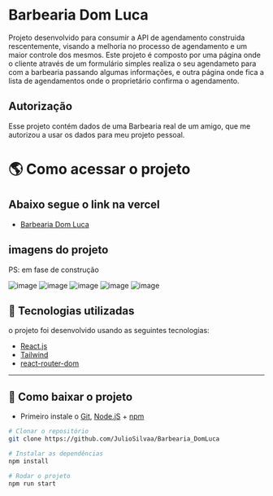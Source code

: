 # Barbearia Dom Luca

Projeto desenvolvido para consumir a API de agendamento construida rescentemente, visando a melhoria no processo de agendamento e um maior controle dos mesmos. 
Este projeto é composto por uma página onde o cliente através de um formulário simples realiza o seu agendameto para com a barbearia passando algumas informações, e outra página onde fica a lista de agendamentos onde o proprietário confirma o agendamento. 

## Autorização
Esse projeto contém dados de uma Barbearia real de um amigo, que me autorizou a usar os dados para meu projeto pessoal.  

# 🌎 Como acessar o projeto
## Abaixo segue o link na vercel
- [Barbearia Dom Luca](https://barbearia-dom-luca.vercel.app/) 

## imagens do projeto
PS: em fase de construção

 ![image](https://github.com/JulioSilvaa/Barbearia_DomLuca/assets/69260762/287d4066-1dfe-4d34-92f9-5895dd191d24)
 ![image](https://github.com/JulioSilvaa/Barbearia_DomLuca/assets/69260762/045816b4-b460-4970-89c2-453c553de308)
 ![image](https://github.com/JulioSilvaa/Barbearia_DomLuca/assets/69260762/7723786e-44cf-4530-9cd5-6fa6653d88d7)
 ![image](https://github.com/JulioSilvaa/Barbearia_DomLuca/assets/69260762/d21000ed-831b-4b55-9d51-4beb10663c3c)
 ![image](https://github.com/JulioSilvaa/Barbearia_DomLuca/assets/69260762/1a5ba6bf-ae21-4222-a9a6-ece3d34e2ae0)



## 🚀 Tecnologias utilizadas

o projeto foi desenvolvido usando as seguintes tecnologias:

- [React.js](https://pt-br.reactjs.org/docs/getting-started.html)
- [Tailwind](https://tailwindcss.com/docs/installation)
- [react-router-dom](https://reactrouter.com/en/main/start/overview)
---

## 💾 Como baixar o projeto

- Primeiro instale o [Git](https://git-scm.com/), [Node.jS](https://nodejs.org/pt-br/download/) + [npm](https://www.npmjs.com/get-npm)
```bash
# Clonar o repositório
git clone https://github.com/JulioSilvaa/Barbearia_DomLuca

# Instalar as dependências
npm install

# Rodar o projeto
npm run start
```


